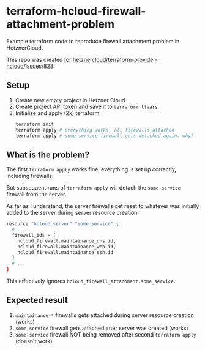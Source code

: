 # terraform-hcloud-firewall-attachment-problem

Example terraform code to reproduce firewall attachment problem in HetznerCloud.

This repo was created for [hetznercloud/terraform-provider-hcloud/issues/828](https://github.com/hetznercloud/terraform-provider-hcloud/issues/828).

## Setup

1. Create new empty project in Hetzner Cloud
2. Create project API token and save it to `terraform.tfvars`
3. Initialize and apply (2x) terraform
   ```sh
   terraform init
   terraform apply # everything works, all firewalls attached
   terraform apply # some-service firewall gets detached again. why?
   ```

## What is the problem?

The first `terraform apply` works fine, everything is set up correctly, including firewalls.

But subsequent runs of `terraform apply` will detach the `some-service` firewall from the server.

As far as I understand, the server firewalls get reset to whatever was initially added to the server during server resource creation:

```sh
resource "hcloud_server" "some_service" {
  # ...
  firewall_ids = [
    hcloud_firewall.maintainance_dns.id,
    hcloud_firewall.maintainance_web.id,
    hcloud_firewall.maintainance_ssh.id
  ]
  # ...
}
```

This effectively ignores `hcloud_firewall_attachment.some_service`.

## Expected result

1. `maintainance-*` firewalls gets attached during server resource creation (works)
2. `some-service` firewall gets attached after server was created (works)
3. `some-service` firewall NOT being removed after second `terraform apply` (doesn't work)
